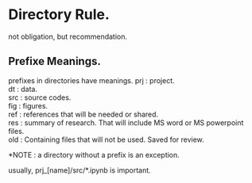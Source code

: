 # Directory Rule. 
not obligation, but recommendation. 


## Prefixe Meanings. 

prefixes in directories have meanings.
	prj : project.  
	dt  : data.  
	src : source codes.  
	fig : figures.  
	ref : references that will be needed or shared.  
	res : summary of research. That will include MS word or MS powerpoint files.  
	old : Containing files that will not be used. Saved for review.  

\*NOTE :  a directory without a prefix is an exception.  

usually, prj\_[name]/src/\*.ipynb is important.  



